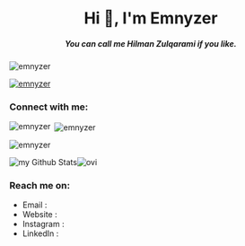 <h1 align="center">Hi 👋, I'm Emnyzer</h1>
<h5 align="center">You can call me Hilman Zulqarami if you like.</h5>


<p align="left"> <img src="https://komarev.com/ghpvc/?username=emnyzer&label=Profile%20views&color=0e75b6&style=flat" alt="emnyzer" /> </p>

<p align="left"> <a href="https://github.com/ryo-ma/github-profile-trophy"><img src="https://github-profile-trophy.vercel.app/?username=emnyzer" alt="emnyzer" /></a> </p>

<h3 align="left">Connect with me:</h3>
<p align="left">
</p>

<p><img align="left" src="https://github-readme-stats.vercel.app/api/top-langs?username=emnyzer&show_icons=true&locale=en&layout=compact" alt="emnyzer" /></p>

<p>&nbsp;<img align="center" src="https://github-readme-stats.vercel.app/api?username=emnyzer&show_icons=true&locale=en" alt="emnyzer" /></p>

<p><img align="center" src="https://github-readme-streak-stats.herokuapp.com/?user=emnyzer&" alt="emnyzer" /></p>



<div style="display:flex" align="center">
  <img src="https://github-readme-stats.vercel.app/api?username=EMNYZER&include_all_commits=true&count_private=true&show_icons=true&line_height=20&title_color=2B5BBD&icon_color=1124BB&text_color=A1A1A1&bg_color=0,000000,130F40" alt="my Github Stats"/>
  <img src="https://github-readme-stats.vercel.app/api/top-langs?username=EMNYZER&show_icons=true&locale=en&layout=compact&theme=dark" alt="ovi" />
</div>

### Reach me on:
- Email     :
- Website   :
- Instagram :
- LinkedIn  :


